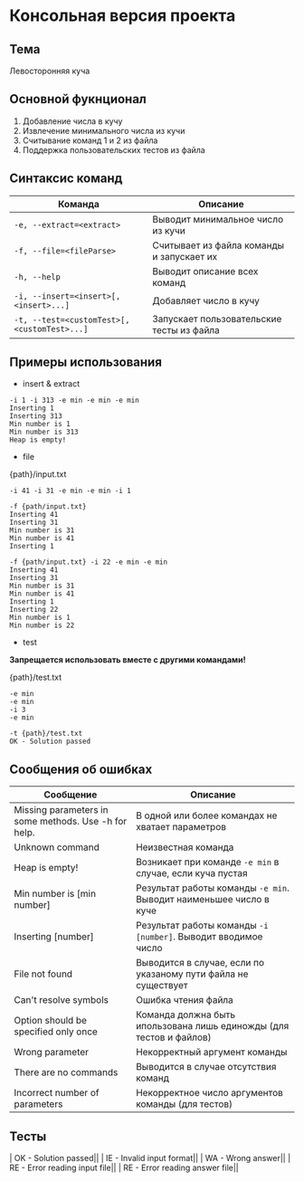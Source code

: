 # Консольная версия проекта
## Тема
Левосторонняя куча
## Основной фукнционал
1. Добавление числа в кучу
2. Извлечение минимального числа из кучи
3. Считывание команд 1 и 2 из файла
4. Поддержка пользовательских тестов из файла
## Синтаксис команд
| Команда                                            | Описание                                                                                 |
| ---------------------------------------------------| -------------------------------------------------|
| `-e, --extract=<extract>`                          | Выводит минимальное число из кучи                |
| `-f, --file=<fileParse>`                           | Считывает из файла команды и запускает их        |
| `-h, --help`                                       | Выводит описание всех команд                     |
| `-i, --insert=<insert>[,<insert>...]`              | Добавляет число в кучу                           |
| `-t, --test=<customTest>[,<customTest>...]`        | Запускает пользовательские тесты из файла        |
## Примеры использования
- insert & extract                                                         
```
-i 1 -i 313 -e min -e min -e min 
Inserting 1
Inserting 313
Min number is 1
Min number is 313
Heap is empty!
```
- file

{path}/input.txt
```
-i 41 -i 31 -e min -e min -i 1 
```

```
-f {path/input.txt}
Inserting 41
Inserting 31
Min number is 31
Min number is 41
Inserting 1
```
```
-f {path/input.txt} -i 22 -e min -e min
Inserting 41
Inserting 31
Min number is 31
Min number is 41
Inserting 1
Inserting 22 
Min number is 1
Min number is 22
```
- test

__Запрещается использовать вместе с другими командами!__ 

{path}/test.txt
```
-e min
-e min
-i 3
-e min
```
```
-t {path}/test.txt
OK - Solution passed
```

## Сообщения об ошибках

| Сообщение                                                 | Описание                                                           |
|-----------------------------------------------------------|--------------------------------------------------------------------|
| Missing parameters in some methods. Use -h for help.      | В одной или более командах не хватает параметров                   |
| Unknown command                                           | Неизвестная команда                                                |
| Heap is empty!                                            | Возникает при команде `-e min` в случае, если куча пустая          |
| Min number is [min number]                                | Результат работы команды `-e min`. Выводит наименьшее число в куче |
| Inserting [number]                                        | Результат работы команды `-i [number]`. Выводит вводимое число     |
| File not found                                            | Выводится в случае, если по указаному пути файла не существует     |
| Can't resolve symbols                                     | Ошибка чтения файла                                                | 
| Option should be specified only once                      | Команда должна быть ипользована лишь единожды (для тестов и файлов)|
| Wrong parameter                                           | Некорректный аргумент команды                                      |
| There are no commands                                     | Выводится в случае отсутствия команд                               |
| Incorrect number of parameters                            | Некорректное число аргументов команды (для тестов)                 |

## Тесты

| OK - Solution passed||
| IE - Invalid input format||
| WA - Wrong answer||
| RE - Error reading input file||
| RE - Error reading answer file||

